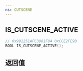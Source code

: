 ```yaml
---
ns: CUTSCENE
---
```

## IS_CUTSCENE_ACTIVE

```c
// 0x991251AFC3981F84 0xCCE2FE9D
BOOL IS_CUTSCENE_ACTIVE();
```


## 返回值
